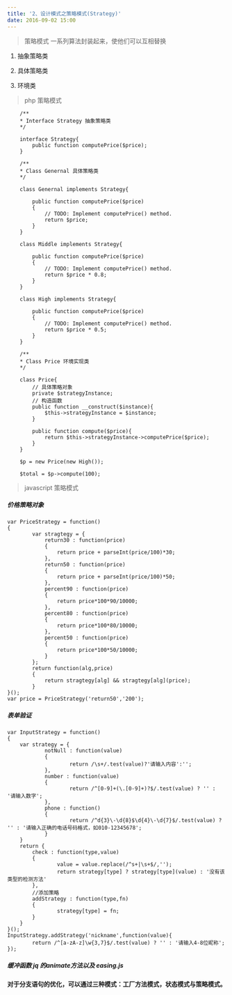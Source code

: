 ```yaml
---
title: '2、设计模式之策略模式(Strategy)'
date: 2016-09-02 15:00
---
```


> 策略模式 一系列算法封装起来，使他们可以互相替换

1. 抽象策略类

2. 具体策略类

3. 环境类

> php 策略模式

        /**
        * Interface Strategy 抽象策略类
        */

        interface Strategy{
            public function computePrice($price);
        }

        /**
        * Class Genernal 具体策略类
        */

        class Genernal implements Strategy{

            public function computePrice($price)
            {
                // TODO: Implement computePrice() method.
                return $price;
            }
        }

        class Middle implements Strategy{

            public function computePrice($price)
            {
                // TODO: Implement computePrice() method.
                return $price * 0.8;
            }
        }

        class High implements Strategy{

            public function computePrice($price)
            {
                // TODO: Implement computePrice() method.
                return $price * 0.5;
            }
        }

        /**
        * Class Price 环境实现类
        */

        class Price{
            // 具体策略对象
            private $strategyInstance;
            // 构造函数
            public function __construct($instance){
                $this->strategyInstance = $instance;
            }

            public function compute($price){
                return $this->strategyInstance->computePrice($price);
            }
        }

        $p = new Price(new High());

        $total = $p->compute(100);

> javascript 策略模式

##### 价格策略对象

    var PriceStrategy = function()
    {
            var stragtegy = {
                return30 : function(price)
                {
                    return price + parseInt(price/100)*30;
                },
                return50 : function(price)
                {
                    return price + parseInt(price/100)*50;
                },
                percent90 : function(price)
                {
                    return price*100*90/10000;
                },
                percent80 : function(price)
                {
                    return price*100*80/10000;
                },
                percent50 : function(price)
                {
                    return price*100*50/10000;
                }
            };
            return function(alg,price)
            {
                return stragtegy[alg] && stragtegy[alg](price);
            }
    }();
    var price = PriceStrategy('return50','200');

##### 表单验证

    var InputStrategy = function()
    {
        var strategy = {
                notNull : function(value)
                {
                        return /\s+/.test(value)?'请输入内容':'';
                },
                number : function(value)
                {
                        return /^[0-9]+(\.[0-9]+)?$/.test(value) ? '' : '请输入数字';
                },
                phone : function()
                {
                        return /^d{3}\-\d{8}$\d{4}\-\d{7}$/.test(value) ? '' : '请输入正确的电话号码格式，如010-12345678';
                }
        }
        return {
            check : function(type,value)
            {
                    value = value.replace(/^s+|\s+$/,'');
                    return strategy[type] ? strategy[type](value) : '没有该类型的检测方法'
            },
            //添加策略
            addStrategy : function(type,fn)
            {
                    strategy[type] = fn;
            }
        }
    }();
    InputStrategy.addStrategy('nickname',function(value){
            return /^[a-zA-z]\w{3,7}$/.test(value) ? '' : '请输入4-8位昵称';
    });

##### 缓冲函数 jq 的animate方法以及 easing.js


#### 对于分支语句的优化，可以通过三种模式：工厂方法模式，状态模式与策略模式。
